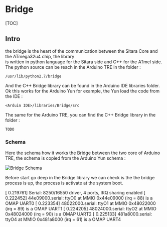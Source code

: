 Bridge 
======
[TOC]

## Intro 
the bridge is the heart of the communication between the Sitara Core and the ATmega32u4 chip, the library  
is written in python language for the Sitara side and C++ for the ATmel side. The python source can be reach in the Arduino TRE in the folder : 

    /usr/lib/python2.7/bridge
    
And the C++ Bridge library can be found in the Arduino IDE libraries folder. Ok this works for the Arduino Yun 
for example, the Yun load the code from the IDE : 

    <Arduin IDE>/libraries/Bridge/src 
    
The same for the Arduino TRE, you can find the C++ Bridge library in the folder : 

    TODO 
    
### Schema 
Here the schema how it works the Bridge between the two core of Arduino TRE, the schema is copied from the 
Arduino Yun schema : 

![Bridge Schema](https://www.arduino.cc/en/uploads/Main/BridgeInShort.png)
    
Before start go deep in the Bridge library we can check is the the bridge process is up, the process is activate 
at the system boot. 

    
    
[    0.219761] Serial: 8250/16550 driver, 4 ports, IRQ sharing enabled
[    0.222452] 44e09000.serial: ttyO0 at MMIO 0x44e09000 (irq = 88) is a OMAP UART0
[    0.223354] 48022000.serial: ttyO1 at MMIO 0x48022000 (irq = 89) is a OMAP UART1
[    0.224205] 48024000.serial: ttyO2 at MMIO 0x48024000 (irq = 90) is a OMAP UART2
[    0.225133] 481a8000.serial: ttyO4 at MMIO 0x481a8000 (irq = 61) is a OMAP UART4
